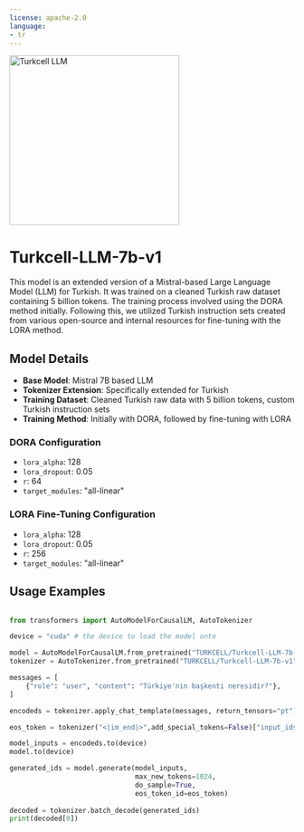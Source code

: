 ```yaml
---
license: apache-2.0
language:
- tr
---
```


<img src="https://huggingface.co/TURKCELL/Turkcell-LLM-7b-v1/resolve/main/icon.jpeg"
alt="Turkcell LLM" width="300"/>

# Turkcell-LLM-7b-v1

This model is an extended version of a Mistral-based Large Language Model (LLM) for Turkish. It was trained on a cleaned Turkish raw dataset containing 5 billion tokens. The training process involved using the DORA method initially. Following this, we utilized Turkish instruction sets created from various open-source and internal resources for fine-tuning with the LORA method.

## Model Details

- **Base Model**: Mistral 7B based LLM
- **Tokenizer Extension**: Specifically extended for Turkish
- **Training Dataset**: Cleaned Turkish raw data with 5 billion tokens, custom Turkish instruction sets
- **Training Method**: Initially with DORA, followed by fine-tuning with LORA

### DORA Configuration

- `lora_alpha`: 128
- `lora_dropout`: 0.05
- `r`: 64
- `target_modules`: "all-linear"


### LORA Fine-Tuning Configuration

- `lora_alpha`: 128
- `lora_dropout`: 0.05
- `r`: 256
- `target_modules`: "all-linear"

## Usage Examples

```python

from transformers import AutoModelForCausalLM, AutoTokenizer

device = "cuda" # the device to load the model onto

model = AutoModelForCausalLM.from_pretrained("TURKCELL/Turkcell-LLM-7b-v1")
tokenizer = AutoTokenizer.from_pretrained("TURKCELL/Turkcell-LLM-7b-v1")

messages = [
    {"role": "user", "content": "Türkiye'nin başkenti neresidir?"},
]

encodeds = tokenizer.apply_chat_template(messages, return_tensors="pt")

eos_token = tokenizer("<|im_end|>",add_special_tokens=False)["input_ids"][0]

model_inputs = encodeds.to(device)
model.to(device)

generated_ids = model.generate(model_inputs, 
                               max_new_tokens=1024, 
                               do_sample=True, 
                               eos_token_id=eos_token)
                               
decoded = tokenizer.batch_decode(generated_ids)
print(decoded[0])

